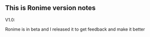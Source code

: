 ## This is Ronime version notes

V1.0:

Ronime is in beta and I released it to get feedback and make it better
